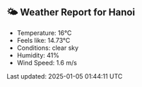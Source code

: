 <!-- WEATHER-START -->
## 🌤 Weather Report for Hanoi

- Temperature: 16°C
- Feels like: 14.73°C
- Conditions: clear sky
- Humidity: 41%
- Wind Speed: 1.6 m/s

Last updated: 2025-01-05 01:44:11 UTC
<!-- WEATHER-END -->
